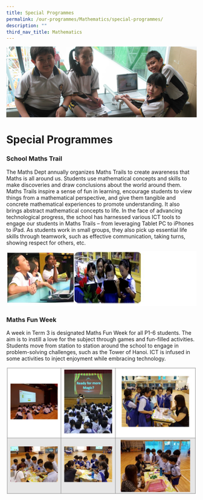 ```yaml
---
title: Special Programmes
permalink: /our-programmes/Mathematics/special-programmes/
description: ""
third_nav_title: Mathematics
---
```

![](/images/Info%20Pic/school%20math%20trail.png)



# **Special Programmes**

### School Maths Trail

The Maths Dept annually organizes Maths Trails to create awareness that Maths is all around us. Students use mathematical concepts and skills to make discoveries and draw conclusions about the world around them. Maths Trails inspire a sense of fun in learning, encourage students to view things from a mathematical perspective, and give them tangible and concrete mathematical experiences to promote understanding. It also brings abstract mathematical concepts to life. In the face of advancing technological progress, the school has harnessed various ICT tools to engage our students in Maths Trails – from leveraging Tablet PC to iPhones to iPad. As students work in small groups, they also pick up essential life skills through teamwork, such as effective communication, taking turns, showing respect for others, etc.

![](/images/Specialprog.jpg)

### Maths Fun Week

A week in Term 3 is designated Maths Fun Week for all P1-6 students. The aim is to instill a love for the subject through games and fun-filled activities. Students move from station to station around the school to engage in problem-solving challenges, such as the Tower of Hanoi. ICT is infused in some activities to inject enjoyment while embracing technology.

![](/images/Specialprog1.jpg)